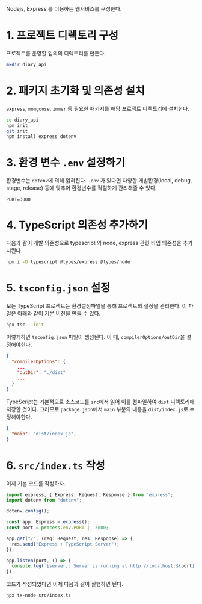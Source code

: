 Nodejs, Express 를 이용하는 웹서비스를 구성한다.
# 1. 프로젝트 디렉토리 구성
프로젝트를 운영할 임의의 디렉토리를 만든다.
```bash
mkdir diary_api
```

# 2. 패키지 초기화 및 의존성 설치
`express`, `mongoose`, `immer` 등 필요한 패키지를 해당 프로젝트 디렉토리에 설치한다.
```bash
cd diary_api
npm init
git init
npm install express dotenv 
```

# 3. 환경 변수 `.env` 설정하기
환경변수는 `dotenv`에 의해 읽혀진다. `.env` 가 있다면 다양한 개발환경(local, debug, stage, release) 등에 맞추어 환경변수를 적절하게 관리해줄 수 있다.

```.env
PORT=3000
```

# 4. TypeScript 의존성 추가하기
다음과 같이 개발 의존성으로 typescript 와 node, express 관련 타입 의존성을 추가시킨다.
```bash
npm i -D typescript @types/express @types/node
```

# 5. `tsconfig.json` 설정
모든 TypeScript 프로젝트는 환경설정파일을 통해 프로젝트의 설정을 관리한다. 이 파일은 아래와 같이 기본 버전을 만들 수 있다.

```bash
npx tsc --init
```
이렇게하면 `tsconfig.json` 파일이 생성된다. 이 때, `compilerOptions/outDir`을 설정해야한다.
```json
{
  "compilerOptions": {
    ...
    "outDir": "./dist"
    ...
  }
}
```
TypeScript는 기본적으로 소스코드를 `src`에서 읽어 이를 컴파일하여 `dist` 디렉토리에 저장할 것이다. 그러므로 `package.json`에서 `main` 부분의 내용을  `dist/index.js`로 수정해야한다.
```json
{
  "main": "dist/index.js",
}
```

# 6. `src/index.ts` 작성
이제 기본 코드를 작성하자.
```typescript
import express, { Express, Request, Response } from "express";
import dotenv from "dotenv";

dotenv.config();

const app: Express = express();
const port = process.env.PORT || 3000;

app.get("/", (req: Request, res: Response) => {
  res.send("Express + TypeScript Server");
});

app.listen(port, () => {
  console.log(`[server]: Server is running at http://localhost:${port}`);
});
```
코드가 작성되었다면 이제 다음과 같이 실행하면 된다.
```bash
npx tx-node src/index.ts
```
